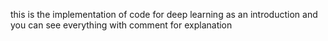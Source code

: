 this is the implementation of code for deep learning as an introduction and you can see everything with comment for explanation 
